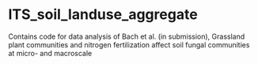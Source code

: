 # ITS_soil_landuse_aggregate
Contains code for data analysis of Bach et al. (in submission), Grassland plant communities and nitrogen fertilization affect soil fungal communities at micro- and macroscale
